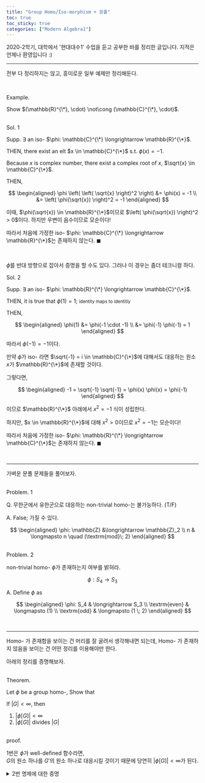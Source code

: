 ```yaml
---
title: "Group Homo/Iso-morphism + 문풀"
toc: true
toc_sticky: true
categories: ["Modern Algebra1"]
---
```



2020-2학기, 대학에서 '현대대수1' 수업을 듣고 공부한 바를 정리한 글입니다. 지적은 언제나 환영입니다 :)

<hr>

전부 다 정리하지는 않고, 흥미로운 일부 예제만 정리해둔다.

<br>

<span class="statement-title">Example.</span><br>

Show $(\mathbb{R}^{\*}, \cdot) \not\cong (\mathbb{C}^{\*}, \cdot)$.

<br>
<span class="statement-title">Sol. 1</span><br>

<div class="math-statement" markdown="1">

Supp. $\exists$ an iso- $\phi: \mathbb{C}^{\*} \longrightarrow \mathbb{R}^{\*}$.

THEN, there exist an elt $x \in \mathbb{C}^{\*}$ s.t. $\phi(x) = -1$.

Because $x$ is complex number, there exist a  complex root of $x$, $\sqrt{x} \in \mathbb{C}^{\*}$.

THEN,

$$
\begin{aligned}
\phi \left( \left( \sqrt{x} \right)^2 \right) &= \phi(x) = -1 \\
&= \left( \phi(\sqrt{x}) \right)^2 = -1
\end{aligned}
$$

이때, $\phi(\sqrt{x}) \in \mathbb{R}^{\*}$이므로 $\left( \phi(\sqrt{x}) \right)^2 > 0$이다. 하지만 우변이 음수이므로 모순이다!

따라서 처음에 가정한 iso- $\phi: \mathbb{C}^{\*} \longrightarrow \mathbb{R}^{\*}$는 존재하지 않는다. $\blacksquare$

</div><br>

$\phi$를 반대 방향으로 잡아서 증명을 할 수도 있다. 그러나 이 경우는 좀더 테크니컬 하다.

<span class="statement-title">Sol. 2</span><br>

<div class="math-statement" markdown="1">

Supp. $\exists$ an iso- $\phi: \mathbb{R}^{\*} \longrightarrow \mathbb{C}^{\*}$.

THEN, it is true that $\phi(1) = 1$; <small>identity maps to identitiy</small>

THEN,

$$
\begin{aligned}
    \phi(1) &= \phi(-1 \cdot -1) \\
            &= \phi(-1) \phi(-1) = 1
\end{aligned}
$$

따라서 $\phi(-1) = -1$이다.

만약 $\phi$가 iso- 라면 $\sqrt{-1} = i \in \mathbb{C}^{\*}$에 대해서도 대응하는 원소 $x$가 $\mathbb{R}^{\*}$에 존재할 것이다.

그렇다면,

$$
\begin{aligned}
    -1 = \sqrt{-1} \sqrt{-1} = \phi(x) \phi(x) = \phi(-1)
\end{aligned}
$$

이므로 $\mathbb{R}^{\*}$ 아래에서 $x^2 = -1$ 식이 성립한다.

하지만, $x \in \mathbb{R}^{\*}$에 대해 $x^2 > 0$이므로 $x^2 = -1$는 모순이다!

따라서 처음에 가정한 iso- $\phi: \mathbb{R}^{\*} \longrightarrow \mathbb{C}^{\*}$는 존재하지 않는다. $\blacksquare$

</div>

<br>
<hr>

가벼운 문풀 문제들을 풀어보자.

<br>
<span class="statement-title">Problem.</span> 1<br>

Q. 무한군에서 유한군으로 대응하는 non-trivial homo-는 불가능하다. (T/F)

A. False; 가질 수 있다.

$$
\begin{aligned}
    \phi: \mathbb{Z} &\longrightarrow \mathbb{Z}_2 \\
                  n  & \longmapsto n \quad (\textrm{mod}\; 2)
\end{aligned}
$$

<br>
<span class="statement-title">Problem.</span> 2<br>

non-trivial homo- $\phi$가 존재하는지 여부를 밝혀라.

$$
\phi: S_4 \longrightarrow S_3
$$

A. Define $\phi$ as

$$
\begin{aligned}
    \phi: S_4 & \longrightarrow S_3 \\
        \textrm{even} & \longmapsto (1) \\
        \textrm{odd} & \longmapsto (1 \; 2)
\end{aligned}
$$


<br>
<hr>

Homo- 가 존재함을 보이는 건 머리를 잘 굴려서 생각해내면 되는데, Homo- 가 존재하지 않음을 보이는 건 어떤 정리를 이용해야만 한다.

아래의 정리를 증명해보자.

<br>
<span class="statement-title">Theorem.</span><br>

<div class="notice" markdown="1">

Let $\phi$ be a group homo-, Show that

If $\lvert G \rvert < \infty$, then

1. $\lvert \phi[G] \rvert < \infty$
2. $\lvert \phi[G] \rvert$ divides $\lvert G \rvert$

</div>

<br>
<span class="statement-title">proof.</span><br>

<div class="math-statement" markdown="1">

1번은 $\phi$가 well-defined 함수라면, <br>
$G$의 원소 하나를 $G'$의 원소 하나로 대응시킬 것이기 때문에 당연히 $\lvert \phi[G] \rvert < \infty$가 된다.

</div>

<details>
<summary>2번 명제에 대한 증명</summary>
<div class="math-statement" markdown="1">

2번은 $\lvert \phi[G] \rvert$가 $\lvert G \rvert$의 약수라는 점에서 힌트를 얻어 Lagrange Thm을 생각해내고, "그럼 $\lvert \phi[G] \rvert$와 동형일 subgroup $H$가 존재하지 않을까"라고 생각해서 해결하였다.

그래서 우리의 목표는 $\phi[G] \cong H$ for some $H \le G$를 만족하게 하는 iso-인 $\psi$를 찾는 것이 된다.

$\psi$를 아래와 같이 정의해보자.

$$
\begin{aligned}
    \psi: \phi[G] &\longrightarrow H \subseteq G\\
               g' &\longmapsto \textrm{inv. of} \; g'
\end{aligned}
$$

즉, $\psi$를 $\phi^{-1}$로 설정한 것이다!

사실 homo- $\phi$에 대해서는 아래의 두 명제가 성립한다.

1. $H \le G \implies \phi[H] \le G'$
2. $H' \le G'\implies \phi^{-1}[H'] \le G$

이 명제를 잘 조합해보면 되는데,

$G \le G$이므로 $\phi[G] \le G'$이다.

여기서 $\phi^{-1}$를 취하면, $\phi^{-1} \left[ \phi [G] \right] \le G$가 된다.

즉, 우리가 찾으려는 $H$는 사실 $\phi^{-1} \left[ \phi [G] \right] = \psi \left[ \phi [G] \right]$인 것이다.

<br>

그렇담 우리는 $\lvert \phi[G] \rvert = \lvert \phi^{-1} \left[ \phi [G] \right] \rvert$만 보이면 충분하다.

만약 서로 다른 $g'_1, g'_2 \in \phi[G]$를 다시 $G$로 보낼 때, $\phi^{-1}(g'_1) = \phi^{-1}(g'_2) = g \in G$라고 가정하자. 이것은 $g \in G$가 $\phi$에 의해 두 가지 원소로 매핑된다는 것이므로 $\phi$의 well-defined에 모순이다.

따라서 $\phi^{-1}$는 1-1이다. 이것은 곧 $\lvert \phi[G] \rvert = \lvert \phi^{-1} \left[ \phi [G] \right] \rvert$를 의미한다.

<br>

$\phi^{-1} \left[ \phi [G] \right] \le G$이므로 Lagrange Thm에 의해 $\lvert \phi^{-1} \left[ \phi [G] \right] \rvert \mid \lvert G \rvert$이다.

이때, $\lvert \phi[G] \rvert = \lvert \phi^{-1} \left[ \phi [G] \right] \rvert$이므로 $\lvert \phi[G] \rvert \mid \lvert G \rvert$이다. $\blacksquare$

</div>
</details>

